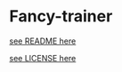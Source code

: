 # Fancy-trainer

[see README here](fancy/trainer/README.md)

[see LICENSE here](fancy/trainer/LICENSE.txt)